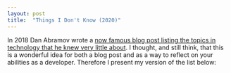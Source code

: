 ```yaml
---
layout: post
title:  "Things I Don't Know (2020)"
---
```


In 2018 Dan Abramov wrote a [now famous blog post listing the topics in technology that he knew very little about](https://overreacted.io/things-i-dont-know-as-of-2018/). I thought, and still think, that this is a wonderful idea for both a blog post and as a way to reflect on your abilities as a developer. Therefore I present my version of the list below:

